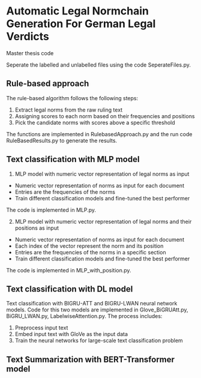 # Automatic Legal Normchain Generation For German Legal Verdicts
Master thesis code

Seperate the labelled and unlabelled files using the code SeperateFiles.py.

## Rule-based approach

The rule-based algorithm follows the following steps:

1. Extract legal norms from the raw ruling text
2. Assigning scores to each norm based on their frequencies and positions 
3. Pick the candidate norms with scores above a specific threshold

The functions are implemented in RulebasedApproach.py and the run code RuleBasedResults.py to generate the results.

## Text classification with MLP model

1. MLP model with numeric vector representation of legal norms as input

* Numeric vector representation of norms as input for each document
* Entries are the frequencies of the norms
* Train different classification models and fine-tuned the best performer

The code is implemented in MLP.py.

2. MLP model with numeric vector representation of legal norms and their positions as input

* Numeric vector representation of norms as input for each document
* Each index of the vector represent the norm and its position
* Entries are the frequencies of the norms in a specific section
* Train different classification models and fine-tuned the best performer

The code is implemented in MLP_with_position.py.

## Text classification with DL model

Text classification with BIGRU-ATT and BIGRU-LWAN neural network models. Code for this two models are implemented in Glove_BiGRUAtt.py, BiGRU_LWAN.py, LabelwiseAttention.py. The process includes:

1. Preprocess input text
2. Embed input text with GloVe as the input data
3. Train the neural networks for large-scale text classification problem

## Text Summarization with BERT-Transformer model
